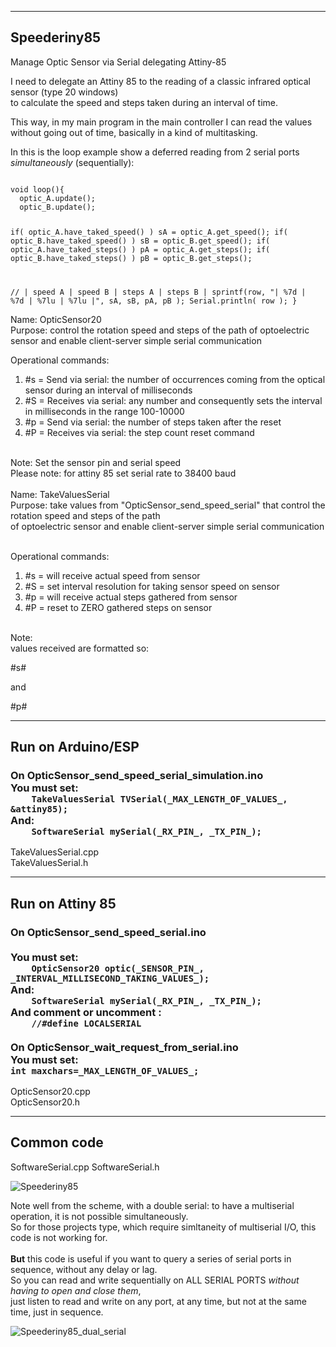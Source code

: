 ------------
Speederiny85
------------
Manage Optic Sensor via Serial delegating Attiny-85

I need to delegate an Attiny 85 to the reading of a classic infrared optical sensor (type 20 windows)<br>
to calculate the speed and steps taken during an interval of time.

This way, in my main program in the main controller I can read the values
without going out of time, basically in a kind of multitasking.

In this is the loop example show a deferred reading from 2 serial ports *simultaneously* (sequentially):

<code>
void loop(){
  optic_A.update();
  optic_B.update();

  if( optic_A.have_taked_speed() )
    sA = optic_A.get_speed();
  if( optic_B.have_taked_speed() )
    sB = optic_B.get_speed();
  if( optic_A.have_taked_steps() )
    pA = optic_A.get_steps();
  if( optic_B.have_taked_steps() )
    pB = optic_B.get_steps();

  // |   speed A |   speed B |   steps A |   steps B |
  sprintf(row, "| %7d | %7d | %7lu | %7lu |", sA, sB, pA, pB );
  Serial.println( row );
}
</code>

Name: OpticSensor20<br>
Purpose: control the rotation speed and steps of the path
of optoelectric sensor and enable client-server simple serial communication<br>

Operational commands:<br>
1) #s = Send via serial: the number of occurrences coming from the optical sensor during an interval of milliseconds<br>
2) #S = Receives via serial: any number and consequently sets the interval in milliseconds in the range 100-10000<br>
3) #p = Send via serial: the number of steps taken after the reset<br>
4) #P = Receives via serial: the step count reset command<br><br>

Note: Set the sensor pin and serial speed<br>
Please note: for attiny 85 set serial rate to 38400 baud<br>
<br>
Name: TakeValuesSerial<br>
Purpose: take values from "OpticSensor_send_speed_serial" that control the rotation speed and steps of the path<br>
of optoelectric sensor and enable client-server simple serial communication<br><br>

Operational commands:<br>
1) #s = will receive actual speed from sensor<br>
2) #S<num> = set interval resolution for taking sensor speed on sensor<br>
3) #p = will receive actual steps gathered from sensor<br>
4) #P = reset to ZERO gathered steps on sensor<br><br>

Note:<br>
values received are formatted so:

#s<speed>#

and 

#p<steps>#

------------------
<b>Run on Arduino/ESP</b>
------------------
<h3> On OpticSensor_send_speed_serial_simulation.ino<br>
You must set:
<code>
	TakeValuesSerial TVSerial(_MAX_LENGTH_OF_VALUES_, &attiny85);
</code>
And:
<code>
	SoftwareSerial mySerial(_RX_PIN_, _TX_PIN_);
</code>
</h3>
		
TakeValuesSerial.cpp<br>
TakeValuesSerial.h<br>

----------------
<b>Run on Attiny 85</b>
----------------
<h3> On OpticSensor_send_speed_serial.ino<br>
<br>
You must set:
<code>
	OpticSensor20 optic(_SENSOR_PIN_, _INTERVAL_MILLISECOND_TAKING_VALUES_);
</code>
And:
<code>
	SoftwareSerial mySerial(_RX_PIN_, _TX_PIN_);
</code>
And comment or uncomment :
<code>
	//#define LOCALSERIAL
</code>
<br>
On OpticSensor_wait_request_from_serial.ino<br>
You must set:

<code>
int maxchars=_MAX_LENGTH_OF_VALUES_;
</code>
</h3>

OpticSensor20.cpp<br>
OpticSensor20.h<br>

-----------
Common code
-----------
SoftwareSerial.cpp
SoftwareSerial.h

![Speederiny85](https://github.com/user-attachments/assets/433564c1-a1d9-42a3-a2e4-7479f0819c1b)

Note well from the scheme, with a double serial: to have a multiserial operation, it is not possible simultaneously.<br>
So for those projects type, which require simltaneity of multiserial I/O, this code is not working for.<br>
<br>
<b>But</b> this code is useful if you want to query a series of serial ports in sequence, without any delay or lag.<br>
So you can read and write sequentially on ALL SERIAL PORTS *without having to open and close them*,<br>
just listen to read and write on any port, at any time, but not at the same time, just in sequence.
<br>

![Speederiny85_dual_serial](https://github.com/user-attachments/assets/c526c86d-7368-4cb2-8f7a-ec7d0d046a9d)

